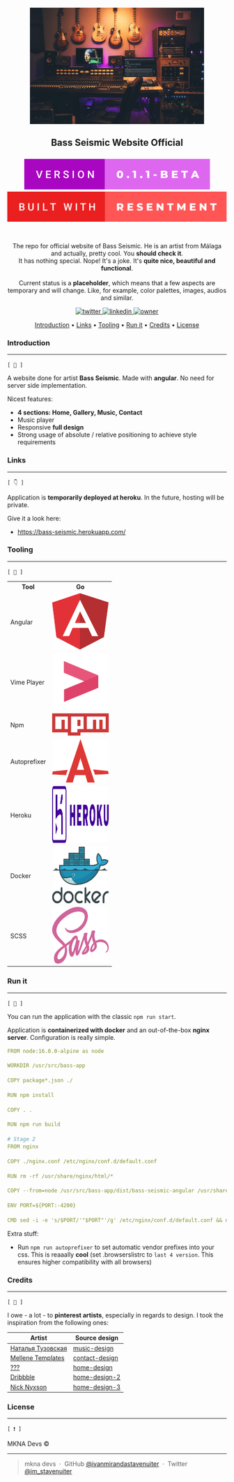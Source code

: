 <h2 align="center">
  <br>
  <img src="https://github.com/ivanmirandastavenuiter/bazz-seismic-website-project/blob/master/src/assets/imgs/bass-seismic-readme.jpg" alt="Bass Seismic" width="400">
  <br>
  <br>
  Bass Seismic Website Official
  <br>
  <br>
    <img src="https://github.com/ivanmirandastavenuiter/bazz-seismic-website-project/blob/master/docs/version.svg">
    <img src="https://github.com/ivanmirandastavenuiter/bazz-seismic-website-project/blob/master/docs/resentment.svg">
  <br>
  <br>
</h2>

<p align="center">
  The repo for official website of Bass Seismic. He is an artist from Málaga and actually, pretty cool. You <b>should check it</b>.
  <br>
  It has nothing special. Nope! It's a joke. It's <b>quite nice, beautiful and functional</b>.<br><br>
  Current status is a <b>placeholder</b>, which means that a few aspects are temporary and will change. Like, for example, color palettes, images, audios and similar.
</p>

<p align="center">
  
  <a href="https://twitter.com/im_stavenuiter" target="_blank">
    <img alt="twitter" src="https://img.shields.io/badge/twitter-%23ABA8B2?style=for-the-badge&logo=twitter" />
  </a>

  <a href="https://www.linkedin.com/in/iv%C3%A1n-miranda-stavenuiter-b40412b7/" target="_blank">
    <img alt="linkedin" src="https://img.shields.io/badge/LINKEDIN-%23949396?style=for-the-badge&logo=linkedin" />
  </a>

  <a href="" target="_blank">
    <img alt="owner" src="https://img.shields.io/badge/MKNA-%23C3C3C3?style=for-the-badge" />
  </a>

</p>

<p align="center">
  <a href="#introduction">Introduction</a> •
  <a href="#credits">Links</a> •
  <a href="#tooling">Tooling</a> •
  <a href="#credits">Run it</a> •
  <a href="#credits">Credits</a> •
  <a href="#license">License</a>
</p>

### Introduction
---
` [ 📰 ] `

<p>A website done for artist <b>Bass Seismic</b>. Made with <b>angular</b>. No need for server side implementation.</p>
<p>Nicest features:</p>

- <b>4 sections: Home, Gallery, Music, Contact</b>
- Music player
- Responsive <b>full design</b>
- Strong usage of absolute / relative positioning to achieve style requirements

### Links
---
` [ 👇 ] `

Application is **temporarily deployed at heroku**. In the future, hosting will be private. 

Give it a look here:
* https://bass-seismic.herokuapp.com/

### Tooling
---
` [ 🔧 ] `

<table>
    <th>Tool</th>
    <th>Go</th>
    <tr>
        <td>Angular   </td>
        <td>
          <a href="https://angular.io/" target="_blank">
            <img alt="angular" src="https://github.com/ivanmirandastavenuiter/bazz-seismic-website-project/blob/master/docs/tooling/angular.svg" height=130 width=130 />
          </a>
        </td>
    </tr>
    <tr>
        <td>Vime Player   </td>
        <td>
          <a href="https://vimejs.com/" target="_blank">
            <img alt="vimeplayer" src="https://github.com/ivanmirandastavenuiter/bazz-seismic-website-project/blob/master/docs/tooling/vimeplayer.svg" height=130 width=130 />
          </a>
        </td>
    </tr>
    <tr>
        <td>Npm   </td>
        <td>
          <a href="https://www.npmjs.com/" target="_blank">
             <img alt="npm" src="https://github.com/ivanmirandastavenuiter/bazz-seismic-website-project/blob/master/docs/tooling/npm.svg" width=130 />
          </a> 
        </td>
    </tr>
    <tr>
        <td>Autoprefixer   </td>
        <td>
          <a href="https://github.com/postcss/autoprefixer#readme" target="_blank">
              <img alt="autoprefixer" src="https://github.com/ivanmirandastavenuiter/bazz-seismic-website-project/blob/master/docs/tooling/autoprefixer.svg" height=100 width=130 />
          </a>
        </td>
    </tr>
    <tr>
        <td>Heroku   </td>
        <td>
            <a href="https://id.heroku.com/login" target="_blank">
              <img alt="heroku" src="https://github.com/ivanmirandastavenuiter/bazz-seismic-website-project/blob/master/docs/tooling/heroku.svg" height=130 width=130 />
            </a>
        </td>
    </tr>
    <tr>
        <td>Docker   </td>
        <td>
          <a href="https://www.docker.com/" target="_blank">
            <img alt="docker" src="https://github.com/ivanmirandastavenuiter/bazz-seismic-website-project/blob/master/docs/tooling/docker.svg" height=130 width=130 />
          </a>
        </td>
    </tr>
    <tr>
        <td>SCSS   </td>
        <td>
          <a href="https://sass-lang.com/" target="_blank">
              <img alt="scss" src="https://github.com/ivanmirandastavenuiter/bazz-seismic-website-project/blob/master/docs/tooling/sass.svg" height=130 width=130 />
          </a>
        </td>
    </tr>
</table>

### Run it 
---
` [ 🏃 ] `

You can run the application with the classic `npm run start`. 

Application is **containerized with docker** and an out-of-the-box **nginx server**. Configuration is really simple.

```yml
FROM node:16.0.0-alpine as node

WORKDIR /usr/src/bass-app

COPY package*.json ./

RUN npm install

COPY . .

RUN npm run build

# Stage 2
FROM nginx

COPY ./nginx.conf /etc/nginx/conf.d/default.conf

RUN rm -rf /usr/share/nginx/html/* 

COPY --from=node /usr/src/bass-app/dist/bass-seismic-angular /usr/share/nginx/html

ENV PORT=${PORT:-4200}

CMD sed -i -e 's/$PORT/'"$PORT"'/g' /etc/nginx/conf.d/default.conf && nginx -g 'daemon off;'
```

Extra stuff:

- Run `npm run autoprefixer` to set automatic vendor prefixes into your css. This is reaaally **cool** (set .browserslistrc to `last 4 version`. This ensures higher compatibility with all browsers)

### Credits
---
` [ 👷 ] `

I owe - a lot - to **pinterest artists**, especially in regards to design. I took the inspiration from the following ones:


| Artist              | Source design                           | 
| ------------------  | --------------------------------------- | 
| [Наталья Тузовская] | [music-design]                          | 
| [Mellene Templates] | [contact-design]                        | 
| [???]               | [home-design]                           | 
| [Dribbble]          | [home-design-2]                         | 
| [Nick Nyxson]       | [home-design-3]                         | 

### License
---
` [ ❗ ] `

MKNA Devs ©

---

> mkna devs &nbsp;&middot;&nbsp;
> GitHub [@ivanmirandastavenuiter](https://github.com/ivanmirandastavenuiter) &nbsp;&middot;&nbsp;
> Twitter [@im_stavenuiter](https://twitter.com/im_stavenuiter)

[home-design]: https://pin.it/5YNPgNJ
[home-design-2]: https://pin.it/5oucGaU
[home-design-3]: https://pin.it/5PNNSX3
[music-design]: https://pin.it/xYLMwgc
[contact-design]: https://pin.it/6EAfwQw
[Наталья Тузовская]: https://www.pinterest.es/ladynata0030/_saved/
[Mellene Templates]: https://www.pinterest.es/MelleneTemplates/_created/
[???]: https://prnt.sc/
[Dribbble]: https://www.pinterest.es/Pinner13145726/_created/
[Nick Nyxson]: https://www.pinterest.es/NickNyxson/_created/

